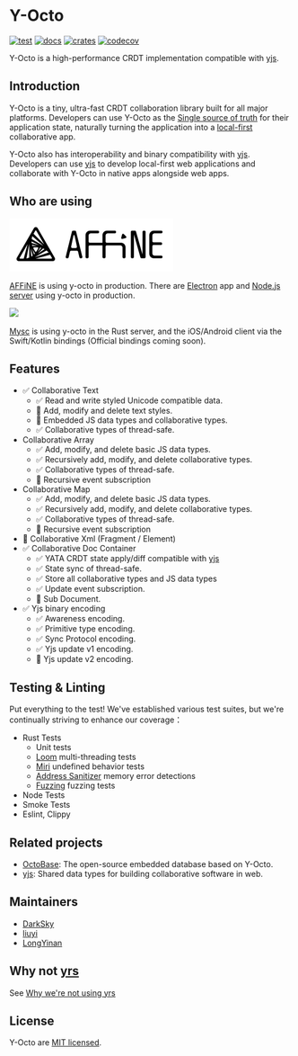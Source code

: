 # Y-Octo

[![test](https://github.com/toeverything/y-octo/actions/workflows/y-octo.yml/badge.svg)](https://github.com/toeverything/y-octo/actions/workflows/y-octo.yml)
[![docs]](https://docs.rs/y-octo/latest/y_octo)
[![crates]](https://crates.io/crates/y-octo)
[![codecov]](https://codecov.io/gh/toeverything/y-octo)

Y-Octo is a high-performance CRDT implementation compatible with [yjs].

## Introduction

Y-Octo is a tiny, ultra-fast CRDT collaboration library built for all major platforms. Developers can use Y-Octo as the [Single source of truth](https://en.wikipedia.org/wiki/Single_source_of_truth) for their application state, naturally turning the application into a [local-first](https://www.inkandswitch.com/local-first/) collaborative app.

Y-Octo also has interoperability and binary compatibility with [yjs]. Developers can use [yjs] to develop local-first web applications and collaborate with Y-Octo in native apps alongside web apps.

## Who are using

<a href="https://affine.pro"><img src="./assets/affine.svg" /></a>

[AFFiNE](https://affine.pro) is using y-octo in production. There are [Electron](https://affine.pro/download) app and [Node.js server](https://github.com/toeverything/AFFiNE/tree/canary/packages/backend/storage) using y-octo in production.

<a href="https://www.mysc.app/"><img src="https://www.mysc.app/images/logo_blk.webp" width="120px" /></a>

[Mysc](https://www.mysc.app/) is using y-octo in the Rust server, and the iOS/Android client via the Swift/Kotlin bindings (Official bindings coming soon).

## Features

- ✅ Collaborative Text
  - ✅ Read and write styled Unicode compatible data.
  - 🚧 Add, modify and delete text styles.
  - 🚧 Embedded JS data types and collaborative types.
  - ✅ Collaborative types of thread-safe.
- Collaborative Array
  - ✅ Add, modify, and delete basic JS data types.
  - ✅ Recursively add, modify, and delete collaborative types.
  - ✅ Collaborative types of thread-safe.
  - 🚧 Recursive event subscription
- Collaborative Map
  - ✅ Add, modify, and delete basic JS data types.
  - ✅ Recursively add, modify, and delete collaborative types.
  - ✅ Collaborative types of thread-safe.
  - 🚧 Recursive event subscription
- 🚧 Collaborative Xml (Fragment / Element)
- ✅ Collaborative Doc Container
  - ✅ YATA CRDT state apply/diff compatible with [yjs]
  - ✅ State sync of thread-safe.
  - ✅ Store all collaborative types and JS data types
  - ✅ Update event subscription.
  - 🚧 Sub Document.
- ✅ Yjs binary encoding
  - ✅ Awareness encoding.
  - ✅ Primitive type encoding.
  - ✅ Sync Protocol encoding.
  - ✅ Yjs update v1 encoding.
  - 🚧 Yjs update v2 encoding.

## Testing & Linting

Put everything to the test! We've established various test suites, but we're continually striving to enhance our coverage：

- Rust Tests
  - Unit tests
  - [Loom](https://docs.rs/loom/latest/loom/) multi-threading tests
  - [Miri](https://github.com/rust-lang/miri) undefined behavior tests
  - [Address Sanitizer](https://doc.rust-lang.org/beta/unstable-book/compiler-flags/sanitizer.html) memory error detections
  - [Fuzzing](https://github.com/rust-fuzz/cargo-fuzz) fuzzing tests
- Node Tests
- Smoke Tests
- Eslint, Clippy

## Related projects

- [OctoBase]: The open-source embedded database based on Y-Octo.
- [yjs]: Shared data types for building collaborative software in web.

## Maintainers

- [DarkSky](https://github.com/darkskygit)
- [liuyi](https://github.com/forehalo)
- [LongYinan](https://github.com/Brooooooklyn)

## Why not [yrs](https://github.com/y-crdt/y-crdt/)

See [Why we're not using yrs](./y-octo-utils/yrs-is-unsafe/README.md)

## License

Y-Octo are [MIT licensed].

[codecov]: https://codecov.io/gh/toeverything/y-octo/graph/badge.svg?token=9AQY5Q1BYH
[crates]: https://img.shields.io/crates/v/y-octo.svg
[docs]: https://img.shields.io/docsrs/y-octo.svg
[test]: https://github.com/toeverything/y-octo/actions/workflows/y-octo.yml/badge.svg
[yjs]: https://github.com/yjs/yjs
[Address Sanitizer]: https://github.com/toeverything/y-octo/actions/workflows/y-octo-asan.yml/badge.svg
[Memory Leak Detect]: https://github.com/toeverything/y-octo/actions/workflows/y-octo-memory-test.yml/badge.svg
[OctoBase]: https://github.com/toeverything/octobase
[BlockSuite]: https://github.com/toeverything/blocksuite
[AFFiNE]: https://github.com/toeverything/affine
[MIT licensed]: ./LICENSE

